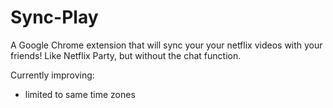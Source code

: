 # Sync-Play

A Google Chrome extension that will sync your your netflix videos with your friends! 
Like Netflix Party, but without the chat function. 

Currently improving: 
  - limited to same time zones 
